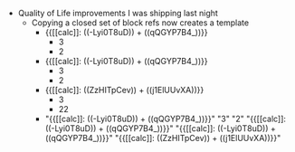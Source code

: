- Quality of Life improvements I was shipping last night
    - Copying a closed set of block refs now creates a template
        - {{[[calc]]: ((-Lyi0T8uD)) + ((qQGYP7B4_))}}
            - 3
            - 2
        - {{[[calc]]: ((-Lyi0T8uD)) + ((qQGYP7B4_))}}
            - 3
            - 2
        - {{[[calc]]: ((ZzHITpCev)) + ((j1ElUUvXA))}}
            - 3
            - 22
        - "{{[[calc]]: ((-Lyi0T8uD)) + ((qQGYP7B4_))}}" "3" "2" "{{[[calc]]: ((-Lyi0T8uD)) + ((qQGYP7B4_))}}" "{{[[calc]]: ((-Lyi0T8uD)) + ((qQGYP7B4_))}}" "{{[[calc]]: ((ZzHITpCev)) + ((j1ElUUvXA))}}"
